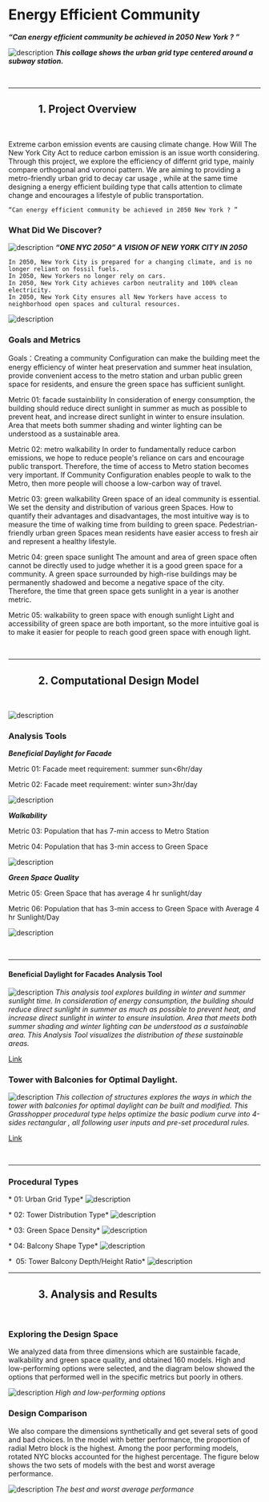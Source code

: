 # Energy Efficient Community 

***“Can energy efficient community be achieved in 2050 New York ? ”*** 

![description](../projects/COLLAGE.jpg)
***This collage shows the urban grid type centered around a subway station.*** 

<br />

***

## &nbsp;&nbsp;&nbsp;&nbsp;&nbsp;&nbsp;&nbsp;&nbsp;&nbsp;&nbsp;&nbsp;&nbsp;1. Project Overview

<br />

Extreme carbon emission events are causing climate change. How Will The New York City Act to reduce carbon emission is an issue worth considering. Through this project, we explore the efficiency of differnt grid type, mainly compare orthogonal and voronoi pattern. We are aiming to providing a metro-friendly urban grid to decay car usage , while at the same time designing a energy efficient building type that calls attention to climate change and encourages a lifestyle of public transportation. 


```
“Can energy efficient community be achieved in 2050 New York ? ”
```

### What Did We Discover?

![description](../projects/%E5%9B%BE%E7%89%871.png)
***“ONE NYC 2050” A VISION OF NEW YORK CITY IN 2050*** 

```
In 2050, New York City is prepared for a changing climate, and is no longer reliant on fossil fuels.
In 2050, New Yorkers no longer rely on cars.
In 2050, New York City achieves carbon neutrality and 100% clean electricity.
In 2050, New York City ensures all New Yorkers have access to neighborhood open spaces and cultural resources.
```
![description](../projects/population.png)


### Goals and Metrics

Goals：Creating a community Configuration can make the building meet the energy efficiency of winter heat preservation and summer heat insulation, provide convenient access to the metro station and urban public green space for residents, and ensure the green space has sufficient sunlight.


Metric 01: facade sustainbility
In consideration of energy consumption, the building should reduce direct sunlight in summer as much as possible to prevent heat, and increase direct sunlight in winter to ensure insulation. Area that meets both summer shading and winter lighting can be understood as a sustainable area.

Metric 02: metro walkability
In order to fundamentally reduce carbon emissions, we hope to reduce people's reliance on cars and encourage public transport. Therefore, the time of access to Metro station becomes very important. If Community Configuration enables people to walk to the Metro, then more people will choose a low-carbon way of travel.

Metric 03: green walkability
Green space of an ideal community is essential. We set the density and distribution of various green Spaces. How to quantify their advantages and disadvantages, the most intuitive way is to measure the time of walking time from building to green space. Pedestrian-friendly urban green Spaces mean residents have easier access to fresh air and represent a healthy lifestyle.

Metric 04: green space sunlight
The amount and area of green space often cannot be directly used to judge whether it is a good green space for a community. A green space surrounded by high-rise buildings may be permanently shadowed and become a negative space of the city. Therefore, the time that green space gets sunlight in a year is another metric.

Metric 05: walkability to green space with enough sunlight
Light and accessibility of green space are both important, so the more intuitive goal is to make it easier for people to reach good green space with enough light.


<br />

***

## &nbsp;&nbsp;&nbsp;&nbsp;&nbsp;&nbsp;&nbsp;&nbsp;&nbsp;&nbsp;&nbsp;&nbsp;2. Computational Design Model

<br />

![description](../projects/%E5%9B%BE%E7%89%872.png)


### Analysis Tools

***Beneficial Daylight for Facade*** 

Metric 01: Facade meet requirement: summer sun<6hr/day

Metric 02: Facade meet requirement: winter sun>3hr/day 

![description](../projects/METRIC%20facade.jpg)


***Walkability*** 

Metric 03: Population that has 7-min access to Metro Station

Metric 04: Population that has 3-min access to Green Space

![description](../projects/METRIC3.jpg)



***Green Space Quality*** 

Metric 05: Green Space that has average 4 hr sunlight/day 

Metric 06: Population that has 3-min access to Green Space with Average 4 hr Sunlight/Day

![description](../projects/METRIC2.jpg)

<br />

***


####  Beneficial Daylight for Facades Analysis Tool
![description](../projects/T-MAIN%20PHOTO2.jpg)
*This analysis tool explores building in winter and summer sunlight time. In consideration of energy consumption, the building should reduce direct sunlight in summer as much as possible to prevent heat, and increase direct sunlight in winter to ensure insulation. Area that meets both summer shading and winter lighting can be understood as a sustainable area. This Analysis Tool visualizes the distribution of these sustainable areas.*

[Link](https://github.com/YuanEleanorLiu/XIM-GSAPP-Fa20/blob/main/src/tools/Environmental/Average_Daylight/README.md) 




### Tower with Balconies for Optimal Daylight.
![description](../projects/P-XIM%20-%20MAIN%20PHOTO.jpg)
*This collection of structures explores the ways in which the tower with balconies for optimal daylight can be built and modified. This Grasshopper procedural type helps optimize the basic podium curve into 4-sides rectangular , all following user inputs and pre-set procedural rules.*

[Link](https://github.com/YuanEleanorLiu/XIM-GSAPP-Fa20/blob/main/src/types/Tower_with_Balconies/README.md) 




<br />

***

### Procedural Types

* 01: Urban Grid Type*
![description](../projects/GRID%20TYPE.jpg)


* 02: Tower Distribution Type*
![description](../projects/TOWER%20DISTRIBUTION.jpg)

* 03: Green Space Density*
![description](../projects/GREEN%20SPACE.jpg)

* 04: Balcony Shape Type*
![description](../projects/BALCONY%20SHAPE.jpg)

*  05: Tower Balcony Depth/Height Ratio*
![description](../projects/BALCONY%20ratio.jpg)
<br />

***

## &nbsp;&nbsp;&nbsp;&nbsp;&nbsp;&nbsp;&nbsp;&nbsp;&nbsp;&nbsp;&nbsp;&nbsp;3. Analysis and Results

<br />

### Exploring the Design Space

We analyzed data from three dimensions which are sustainble facade, walkability and green space quality, and obtained 160 models.
High and low-performing options were selected, and the diagram below showed the options that performed well in the specific metrics but poorly in others.

![description](../projects/compare%20option.jpg)
*High and low-performing options*

### Design Comparison

We also compare the dimensions synthetically and get several sets of good and bad choices. In the model with better performance, the proportion of radial Metro block is the highest. Among the poor performing models, rotated NYC blocks accounted for the highest percentage. The figure below shows the two sets of models with the best and worst average performance.

![description](../projects/CHOICES.jpg)
*The best and worst average performance*

